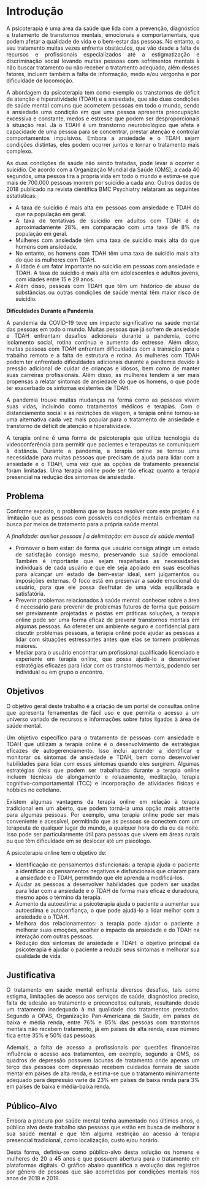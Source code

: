 # Introdução

<p Align="justify">A psicoterapia é uma área da saúde que lida com a prevenção, diagnóstico e tratamento de transtornos mentais, emocionais e comportamentais, que podem afetar a qualidade de vida e o bem-estar das pessoas. No entanto, o seu tratamento muitas vezes enfrenta obstáculos, que vão desde a falta de recursos e profissionais especializados até a estigmatização e discriminação social levando muitas pessoas com sofrimentos mentais à não buscar tratamento ou não receber o tratamento adequado, além desses fatores, incluem também a falta de informação, medo e/ou vergonha e por dificuldade de locomoção. </p>

<p Align="justify">A abordagem da psicoterapia tem como exemplo os transtornos de déficit de atenção e hiperatividade (TDAH) e a ansiedade, que são duas condições de saúde mental comuns que acometem pessoas em todo o mundo, sendo a ansiedade uma condição em que uma pessoa apresenta preocupação excessiva e constante, medos e estresse que podem ser desproporcionais à situação real. Já o TDAH é um transtorno neurobiológico que afeta a capacidade de uma pessoa para se concentrar, prestar atenção e controlar comportamentos impulsivos. Embora a ansiedade e o TDAH sejam condições distintas, eles podem ocorrer juntos e tornar o tratamento mais complexo.  </p>

<p Align="justify">As duas condições de saúde não sendo tratadas, pode levar a ocorrer o suicídio. De acordo com a Organização Mundial da Saúde (OMS), a cada 40 segundos, uma pessoa tira a própria vida em todo o mundo e estima-se que mais de 700.000 pessoas morrem por suicídio a cada ano. Outros dados de 2018 publicado na revista científica BMC Psychiatry relataram as seguintes estatísticas: </p>


<ul Align="justify">
 <li>A taxa de suicídio é mais alta em pessoas com ansiedade e TDAH do que na população em geral. </li>
<li>A taxa de tentativas de suicídio em adultos com TDAH é de aproximadamente 28%, em comparação com uma taxa de 8% na população em geral. </li>
<li>Mulheres com ansiedade têm uma taxa de suicídio mais alta do que homens com ansiedade. </li>
<li>No entanto, os homens com TDAH têm uma taxa de suicídio mais alta do que as mulheres com TDAH. </li>
<li>A idade é um fator importante no suicídio em pessoas com ansiedade e TDAH. A taxa de suicídio é mais alta em adolescentes e adultos jovens, com idades entre 15 e 29 anos. </li>
<li>Além disso, pessoas com TDAH que têm um histórico de abuso de substâncias ou outras condições de saúde mental têm maior risco de suicídio. </li>
</ul>

<strong> Dificuldades Durante a Pandemia </strong>

<p Align="justify">A pandemia da COVID-19 teve um impacto significativo na saúde mental das pessoas em todo o mundo. Muitas pessoas que já sofrem de ansiedade e TDAH enfrentam desafios adicionais durante a pandemia, como isolamento social, rotina contínua e aumento do estresse. Além disso, muitas pessoas com TDAH enfrentam dificuldades com a transição para o trabalho remoto e a falta de estrutura e rotina. As mulheres com TDAH podem ter enfrentado dificuldades adicionais durante a pandemia devido à pressão adicional de cuidar de crianças e idosos, bem como de manter suas carreiras profissionais. Além disso, as mulheres tendem a ser mais propensas a relatar sintomas de ansiedade do que os homens, o que pode ter exacerbado os sintomas existentes de TDAH.      </p>

<p Align="justify">A pandemia trouxe muitas mudanças na forma como as pessoas vivem suas vidas, incluindo como tratamentos médicos e terapias. Com o distanciamento social e as restrições de viagem, a terapia online tornou-se uma alternativa cada vez mais popular para o tratamento de ansiedade e transtorno de déficit de atenção e hiperatividade. </p>

<p Align="justify">A terapia online é uma forma de psicoterapia que utiliza tecnologia de videoconferência para permitir que pacientes e terapeutas se comuniquem à distância. Durante a pandemia, a terapia online se tornou uma necessidade para muitas pessoas que precisam de ajuda para lidar com a ansiedade e o TDAH, uma vez que as opções de tratamento presencial foram limitadas. Uma terapia online pode ser tão eficaz quanto a terapia presencial na redução dos sintomas de ansiedade. </p>
	  
	





## Problema

<p Align="justify"> Conforme exposto, o problema que se busca resolver com este projeto é a limitação que as pessoas com possíveis condições mentais enfrentam na busca por meios de tratamento para a própria saúde mental. </p>

<p Align="justify" > <em>A finalidade: auxiliar pessoas | a delimitação: em busca de saúde mental) </em></p>

<ul>

<li Align="justify">Promover o bem estar: de forma que usuário consiga atingir um estado de satisfação consigo mesmo, preservando sua saúde emocional. Também é importante que sejam respeitadas as necessidades individuais de cada usuário e que ele seja apoiado em suas escolhas para alcançar um estado de bem-estar ideal, sem julgamentos ou imposições externas. O foco está em preservar a saúde emocional do usuário, para que ele possa desfrutar de uma vida equilibrada e satisfatória.  </li>

<li Align="justify">Prevenir problemas relacionados à saúde mental: conhecer sobre a área é necessário para prevenir de problemas futuros de forma que possam ser previamente projetadas e postas em práticas soluções, a terapia online pode ser uma forma eficaz de prevenir transtornos mentais em algumas pessoas. Ao oferecer um ambiente seguro e confidencial para discutir problemas pessoais, a terapia online pode ajudar as pessoas a lidar com situações estressantes antes que elas se tornem problemas maiores.  </li>

<li Align="justify">Mediar para o usuário encontrar um profissional qualificado licenciado e experiente em terapia online, que possa ajudá-lo a desenvolver estratégias eficazes para lidar com os transtornos mentais, podendo ser individual ou em grupo o encontro.   </li>
	  
</ul>	



## Objetivos

<p Align="justify"> O objetivo geral deste trabalho é a criação de um portal de consultas online que apresenta ferramentas de fácil uso e que permita o acesso a um universo variado de recursos e informações sobre fatos ligados à área de saúde mental. </p>

<p Align="justify">Um objetivo específico para o tratamento de pessoas com ansiedade e TDAH que utilizam a terapia online é o desenvolvimento de estratégias eficazes de autogerenciamento. Isso inclui aprender a identificar e monitorar os sintomas de ansiedade e TDAH, bem como desenvolver habilidades para lidar com esses sintomas quando eles surgirem. Algumas estratégias úteis que podem ser trabalhadas durante a terapia online incluem técnicas de alongamento e relaxamento, meditação, terapia cognitivo-comportamental (TCC) e incorporação de atividades físicas e hobbies no cotidiano.  </p>

<p Align="justify">Existem algumas vantagens da terapia online em relação à terapia tradicional em um aberto, que podem torná-la uma opção mais atraente para algumas pessoas. Por exemplo, uma terapia online pode ser mais conveniente e acessível, permitindo que as pessoas se conectem com um terapeuta de qualquer lugar do mundo, a qualquer hora do dia ou da noite. Isso pode ser particularmente útil para pessoas que vivem em áreas rurais ou que têm dificuldade em se deslocar até um psicólogo. 	</p>

<p Align="justify">A psicoterapia online tem o objetivo  de: </p>
<ul>
<li Align="justify">Identificação de pensamentos disfuncionais: a terapia ajuda o paciente a identificar os pensamentos negativos e disfuncionais que criaram para a ansiedade e o TDAH, permitindo que ele aprenda a modificá-los.  </li>	
<li Align="justify">Ajudar as pessoas a desenvolver habilidades que podem ser usadas para lidar  com a ansiedade e o TDAH de forma mais eficaz e duradoura, mesmo após o término da terapia.   </li>
<li Align="justify">Aumento da autoestima: a psicoterapia ajuda o paciente a aumentar sua autoestima e autoconfiança, o que pode ajudá-lo a lidar melhor com a ansiedade e o TDAH.  </li>
<li Align="justify">Melhora dos relacionamentos: a terapia pode ajudar o paciente a melhorar suas emoções, acolher o impacto da ansiedade e do TDAH na interação com outras pessoas.  </li>
<li Align="justify">Redução dos sintomas de ansiedade e TDAH: o objetivo principal da psicoterapia é ajudar o paciente a reduzir seus sintomas e melhorar sua qualidade de vida.  </li>
</ul>

## Justificativa

<p Align="justify">O tratamento em saúde mental enfrenta diversos desafios, tais como estigma, limitações de acesso aos serviços de saúde, diagnóstico preciso, falta de adesão ao tratamento e preconceitos culturais, resultando desde um tratamento inadequado à má qualidade dos tratamentos prestados. Segundo a OPAS, Organização Pan-Americana da Saúde, em países de baixa e média renda, entre 76% e 85% das pessoas com transtornos mentais não recebem tratamento, já em países de alta renda, esse número fica entre 35% e 50% das pessoas.</p>

<p Align="justify">Ademais, a falta de acesso a profissionais por questões financeiras influência o acesso aos tratamentos, em exemplo, segundo a OMS, os quadros de depressão possuem lacunas de tratamento onde apenas um terço das pessoas com depressão recebem cuidados formais de saúde mental em países de alta renda, e estima-se que o tratamento minimamente adequado para depressão varie de 23% em países de baixa renda para 3% em países de baixa e média-baixa renda.</p>


## Público-Alvo

<p Align="justify">Embora a procura por saúde mental tenha aumentado nos últimos anos, o público alvo deste trabalho são pessoas que estão em busca de melhorar a sua saúde mental e que têm alguma restrição ao acesso à terapia presencial tradicional, como localização, custo e/ou horário.</p>

<p Align="justify">Desta forma, definiu-se como público-alvo desta solução os homens e mulheres de 20 a 45 anos e que possuem abertura para o tratamento em plataformas digitais. O gráfico abaixo quantifica a evolução dos registros por gênero de pessoas que são acometidas por condições mentais nos anos de 2018 e 2019.</p>





